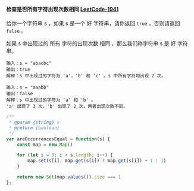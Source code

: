 #### 检查是否所有字符出现次数相同 [LeetCode-1941](https://leetcode.cn/problems/check-if-all-characters-have-equal-number-of-occurrences/)

给你一个字符串 s ，如果 s 是一个 好 字符串，请你返回 `true` ，否则请返回 `false` 。

如果 s 中出现过的 所有 字符的出现次数 相同 ，那么我们称字符串 s 是 好 字符串。

```
输入：s = "abacbc"
输出：true
解释：s 中出现过的字符为 'a'，'b' 和 'c' 。s 中所有字符均出现 2 次。
```

```
输入：s = "aaabb"
输出：false
解释：s 中出现过的字符为 'a' 和 'b' 。
'a' 出现了 3 次，'b' 出现了 2 次，两者出现次数不同。
```

```js
/**
 * @param {string} s
 * @return {boolean}
 */
var areOccurrencesEqual = function(s) {
    const map = new Map()

    for (let i = 0; i < s.length; i++) {
        map.set(s[i], map.get(s[i]) ? map.get(s[i]) + 1 : 1)
    }

    return new Set(map.values()).size === 1
};
```

